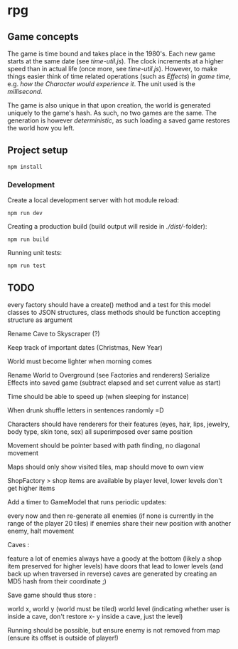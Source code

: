 # rpg

## Game concepts

The game is time bound and takes place in the 1980's. Each new game starts at
the same date (see _time-util.js_). The clock increments at a higher speed than
in actual life (once more, see _time-util.js_). However, to make things easier
think of time related operations (such as _Effects_) in _game time_, e.g. _how the
Character would experience it_. The unit used is the _millisecond_.

The game is also unique in that upon creation, the world is generated uniquely
to the game's hash. As such, no two games are the same. The generation is however
_deterministic_, as such loading a saved game restores the world how you left.

## Project setup
```
npm install
```

### Development

Create a local development server with hot module reload:

```
npm run dev
```

Creating a production build (build output will reside in _./dist/_-folder):

```
npm run build
```

Running unit tests:

```
npm run test
```
## TODO

every factory should have a create() method and a test for this
model classes to JSON structures, class methods should be function accepting structure as argument

Rename Cave to Skyscraper (?)

Keep track of important dates (Christmas, New Year)

World must become lighter when morning comes

Rename World to Overground (see Factories and renderers)
Serialize Effects into saved game (subtract elapsed and set current value as start)

Time should be able to speed up (when sleeping for instance)

When drunk shuffle letters in sentences randomly =D

Characters should have renderers for their features (eyes, hair, lips, jewelry, body type, skin tone, sex) all
superimposed over same position

Movement should be pointer based with path finding, no diagonal movement

Maps should only show visited tiles, map should move to own view

ShopFactory > shop items are available by player level, lower levels don't get higher items

Add a timer to GameModel that runs periodic updates:

 every now and then re-generate all enemies (if none is currently in the range of the player 20 tiles)
 if enemies share their new position with another enemy, halt movement

Caves :

 feature a lot of enemies
 always have a goody at the bottom (likely a shop item preserved for higher levels)
 have doors that lead to lower levels (and back up when traversed in reverse)
 caves are generated by creating an MD5 hash from their coordinate ;)

 Save game should thus store :

  world x, world y (world must be tiled)
  world level (indicating whether user is inside a cave, don't restore x- y inside a cave, just the level)

Running should be possible, but ensure enemy is not removed from map (ensure its offset is outside of player!)
